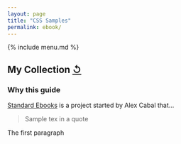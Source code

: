 ```yaml
---
layout: page
title: "CSS Samples"
permalink: ebook/
---
```


{% include menu.md %}

## <a id="introduction"></a>My Collection <span class="notbold">[↺](#toc)</span>
### Why this guide
[Standard Ebooks](https://standardebooks.org/) is a project started by Alex Cabal that…
> Sample tex in a quote

The first paragraph


